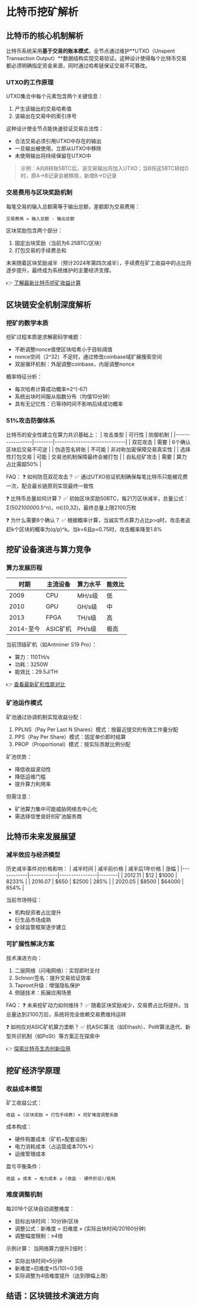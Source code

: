 # 比特币挖矿解析

## 比特币的核心机制解析

比特币系统采用**基于交易的账本模式**，全节点通过维护**UTXO（Unspent Transaction Output）**数据结构实现交易验证。这种设计使得每个比特币交易都必须明确指定资金来源，同时通过哈希链保证交易不可篡改。

### UTXO的工作原理
UTXO集合中每个元素包含两个关键信息：
1. 产生该输出的交易哈希值
2. 该输出在交易中的索引序号

这种设计使全节点能快速验证交易合法性：
- 合法交易必须引用UTXO中存在的输出
- 一旦输出被使用，立即从UTXO中移除
- 未使用输出将持续保留在UTXO中

> 示例：A向B转账5BTC后，该交易输出将加入UTXO；当B将这5BTC转给D时，原A→B记录会被移除，新增B→D记录

### 交易费用与区块奖励机制
每笔交易的输入总额需等于输出总额，差额即为交易费用：
```
交易费用 = 输入总额 - 输出总额
```

区块奖励包含两个部分：
1. 固定出块奖励（当前为6.25BTC/区块）
2. 打包交易的手续费总和

未来随着区块奖励减半（预计2024年第四次减半），手续费在矿工收益中的占比将逐步提升，最终成为系统维护的主要经济支撑。

👉 [了解最新比特币挖矿收益计算](https://bit.ly/okx_welcome)

## 区块链安全机制深度解析

### 挖矿的数学本质
挖矿过程本质是求解密码学难题：
- 不断调整nonce值使区块哈希小于目标阈值
- nonce空间（2^32）不足时，通过修改coinbase域扩展搜索空间
- 双层循环机制：外层调整coinbase，内层调整nonce

概率特征分析：
- 每次哈希计算成功概率≈2^(-67)
- 系统出块时间服从指数分布（均值10分钟）
- 具有无记忆性：已等待时间不影响后续成功概率

### 51%攻击防御体系
比特币的安全性建立在算力共识基础上：
| 攻击类型        | 可行性 | 防御机制                     |
|-----------------|--------|------------------------------|
| 双花攻击        | 需要   | 6个确认区块后交易不可逆       |
| 伪造签名转账    | 不可能 | 非对称加密保障交易真实性      |
| 选择性打包交易  | 可能   | 交易池机制保障最终会被打包    |
| 自私挖矿攻击    | 需要   | 算力占比需超50%               |

FAQ：
❓ 如何防范双花攻击？
✅ 通过UTXO验证机制确保每笔比特币只能被花费一次，配合最长链原则实现最终一致性

❓ 比特币总量如何计算？
✅ 初始区块奖励50BTC，每21万区块减半，总量公式：Σ(50*210000*0.5^n)，n∈[0,32)，最终总量上限2100万枚

❓ 为什么需要6个确认？
✅ 根据概率计算，当诚实节点算力占比p>q时，攻击者追赶k个区块的概率为(q/p)^k。当k=6且p=0.75时，攻击概率降至1.8%

## 挖矿设备演进与算力竞争

### 算力发展历程
| 时期        | 主流设备       | 算力水平    | 能效比     |
|-------------|----------------|-------------|------------|
| 2009        | CPU            | MH/s级      | 低         |
| 2010        | GPU            | GH/s级      | 中         |
| 2013        | FPGA           | TH/s级      | 高         |
| 2014-至今   | ASIC矿机       | PH/s级      | 极高       |

当前顶级矿机（如Antminer S19 Pro）：
- 算力：110TH/s
- 功耗：3250W
- 能效比：29.5J/TH

👉 [查看最新矿机性能对比](https://bit.ly/okx_welcome)

### 矿池运作模式
矿池通过协调机制实现收益分配：
1. PPLNS（Pay Per Last N Shares）模式：按最近提交的有效工作量分配
2. PPS（Pay Per Share）模式：固定单价即时结算
3. PROP（Proportional）模式：按实际贡献比例分配

矿池优势：
- 降低收益波动性
- 降低运维门槛
- 提升算力利用率

但需注意：
- 矿池算力集中可能威胁网络去中心化
- 需选择信誉良好的矿池服务商

## 比特币未来发展展望

### 减半效应与经济模型
历史减半事件对价格影响：
| 减半时间   | 减半前价格 | 减半后1年价格 | 涨幅   |
|------------|------------|----------------|--------|
| 2012.11    | $12        | $1000          | 8233%  |
| 2016.07    | $650       | $2500          | 285%   |
| 2020.05    | $8500      | $64000         | 654%   |

当前市场特征：
- 机构投资者占比提升
- 衍生品市场成熟
- 全球监管框架逐步建立

### 可扩展性解决方案
技术演进方向：
1. 二层网络（闪电网络）：实现即时支付
2. Schnorr签名：提升交易验证效率
3. Taproot升级：增强隐私保护
4. 侧链技术：拓展应用场景

FAQ：
❓ 未来挖矿动力如何维持？
✅ 随着区块奖励减少，交易费占比将提升。当总量达到2100万后，系统将完全依赖交易费维持运转

❓ 如何应对ASIC矿机算力垄断？
✅ 抗ASIC算法（如Ethash）、PoW算法迭代、新型共识机制（如PoSt）等方案正在探索中

👉 [探索比特币生态创新应用](https://bit.ly/okx_welcome)

## 挖矿经济学原理

### 收益成本模型
矿工收益公式：
```
收益 = (区块奖励 + 打包手续费) × 挖矿难度调整系数
```

成本构成：
- 硬件购置成本（矿机+配套设施）
- 电力消耗成本（占运营成本70%+）
- 运维管理成本

盈亏平衡条件：
```
收益 ≥ 成本 → 电力成本 ≤ (收益 - 硬件折旧)/能耗
```

### 难度调整机制
每2016个区块自动调整难度：
- 目标出块时间：10分钟/区块
- 调整公式：新难度 = 旧难度 × (实际出块时间/20160分钟)
- 调整幅度限制：±4倍

示例计算：
当网络算力提升2倍时：
- 实际出块时间≈5分钟
- 新难度=旧难度×(5/10)=0.5倍
- 实际调整为4倍难度提升（达到限幅上限）

## 结语：区块链技术演进方向
